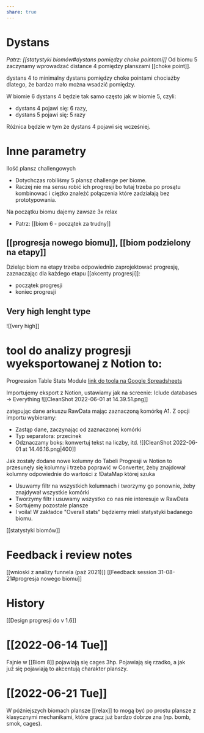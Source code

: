 ```yaml
---
share: true
---
```

# Dystans
*Patrz: [[statystyki biomów#dystans pomiędzy choke pointami]]*
Od biomu 5 zaczynamy wprowadzać distance 4 pomiędzy planszami [[choke point]].

dystans 4 to minimalny dystans pomiędzy choke pointami chociażby dlatego, że bardzo mało można wsadzić pomiędzy.

W biomie 6 dystans 4 będzie tak samo często jak w biomie 5, czyli:
- dystans 4 pojawi się: 6 razy, 
- dystans 5 pojawi się: 5 razy

Różnica będzie w tym że dystans 4 pojawi się wcześniej.

# Inne parametry
Ilość plansz challengowych
- Dotychczas robiliśmy 5 plansz challenge per biome.
- Raczej nie ma sensu robić ich progresji bo tutaj trzeba po prosątu kombinować i ciężko znaleźć połączenia które zadziałają bez prototypowania.

Na początku biomu dajemy zawsze 3x relax
- Patrz: [[biom 6 - początek za trudny]]

## [[progresja nowego biomu]], [[biom podzielony na etapy]]
Dzieląc biom na etapy trzeba odpowiednio zaprojektować progresję, zaznaczając dla każdego etapu [[akcenty progresji]]:
- początek progresji
- koniec progresji

## Very high lenght type
![[very high]]

# tool do analizy progresji wyeksportowanej z Notion to:
Progression Table Stats Module
[link do toola na Google Spreadsheets](https://docs.google.com/spreadsheets/d/1SCSOwzlMMPONOtbNwt_Lf6_zevuQULAf26zijsW-bpY/edit#gid=1916506038])

Importujemy eksport z Notion, ustawiamy jak na screenie: Iclude databases -> Everything
![[CleanShot 2022-06-01 at 14.39.51.png]]

zatępując dane arkuszu RawData mając zaznaczoną komórkę A1. Z opcji importu wybieramy:
- Zastąp dane, zaczynając od zaznaczonej komórki
- Typ separatora: przecinek
- Odznaczamy boks: konwertuj tekst na liczby, itd.
![[CleanShot 2022-06-01 at 14.46.16.png|400]]

Jak zostały dodane nowe kolumny do Tabeli Progresji w Notion to przesunęły się kolumny i trzeba poprawić w Converter, żeby znajdował kolumny odpowiednie do wartości z !DataMap której szuka

- Usuwamy filtr na wszystkich kolumnach i tworzymy go ponownie, żeby znajdywał wszystkie komórki
- Tworzymy filtr i usuwamy wszystko co nas nie interesuje w RawData
- Sortujemy pozostałe plansze
- I voila! W zakładce "Overall stats" będziemy mieli statystyki badanego biomu.

[[statystyki biomów]]

# Feedback i review notes
[[wnioski z analizy funnela (paź 2021)]]
[[Feedback session 31-08-21#progresja nowego biomu]]

# History
[[Design progresji do v 1.6]]

# [[2022-06-14 Tue]]
Fajnie w [[Biom 8]] pojawiają się cages 3hp. Pojawiają się rzadko, a jak już się pojawiają to akcentują charakter planszy.
# [[2022-06-21 Tue]]
W późniejszych biomach plansze [[relax]] to mogą być po prostu plansze z klasycznymi mechanikami, które gracz już bardzo dobrze zna (np. bomb, smok, cages).